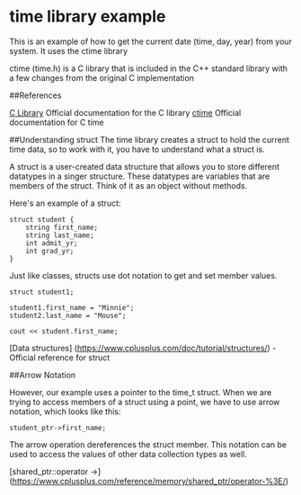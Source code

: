 # time library example
This is an example of how to get the current date (time, day, year) from your system. It uses the ctime library

ctime (time.h) is a C library that is included in the C++ standard library with a few changes from the original C implementation

##References

[C Library](https://www.cplusplus.com/reference/clibrary/) Official documentation for the C library
[ctime](https://www.cplusplus.com/reference/ctime/) Official documentation for C time


##Understanding struct
The time library creates a struct to hold the current time data, so to work with it, you have to understand what a struct is. 

A struct is a user-created data structure that allows you to store different datatypes in a singer structure. These datatypes are variables that are members of the struct. Think of it as an object without methods.

Here's an example of a struct:

```
struct student {
    string first_name;
    string last_name;
    int admit_yr;
    int grad_yr;
} 
```

Just like classes, structs use dot notation to get and set member values.

```
struct student1;

student1.first_name = "Minnie";
student2.last_name = "Mouse";

cout << student.first_name;
```

[Data structures] (https://www.cplusplus.com/doc/tutorial/structures/) - Official reference for struct

##Arrow Notation

However, our example uses a pointer to the time_t struct. When we are trying to access members of a struct using a point, we have to use arrow notation, which looks like this:

```
student_ptr->first_name;
```

The arrow operation dereferences the struct member. This notation can be used to access the values of other data collection types as well.

[shared_ptr::operator ->] (https://www.cplusplus.com/reference/memory/shared_ptr/operator-%3E/)

